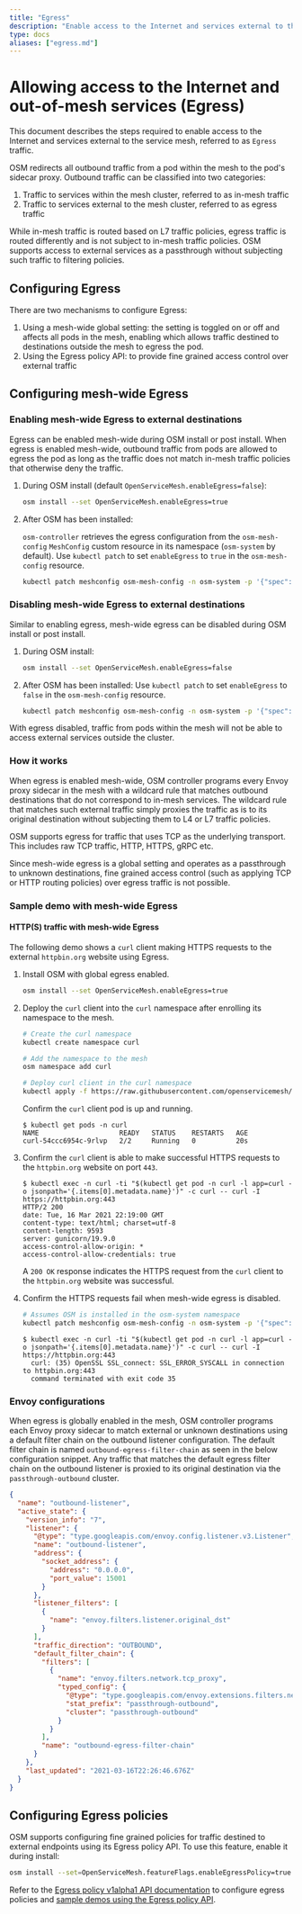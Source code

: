 ```yaml
---
title: "Egress"
description: "Enable access to the Internet and services external to the service mesh."
type: docs
aliases: ["egress.md"]
---
```


# Allowing access to the Internet and out-of-mesh services (Egress)

This document describes the steps required to enable access to the Internet and services external to the service mesh, referred to as `Egress` traffic.

OSM redirects all outbound traffic from a pod within the mesh to the pod's sidecar proxy. Outbound traffic can be classified into two categories:

1. Traffic to services within the mesh cluster, referred to as in-mesh traffic
2. Traffic to services external to the mesh cluster, referred to as egress traffic

While in-mesh traffic is routed based on L7 traffic policies, egress traffic is routed differently and is not subject to in-mesh traffic policies. OSM supports access to external services as a passthrough without subjecting such traffic to filtering policies.


## Configuring Egress

There are two mechanisms to configure Egress:

1. Using a mesh-wide global setting: the setting is toggled on or off and affects all pods in the mesh, enabling which allows traffic destined to destinations outside the mesh to egress the pod.
2. Using the Egress policy API: to provide fine grained access control over external traffic


## Configuring mesh-wide Egress

### Enabling mesh-wide Egress to external destinations
Egress can be enabled mesh-wide during OSM install or post install. When egress is enabled mesh-wide, outbound traffic from pods are allowed to egress the pod as long as the traffic does not match in-mesh traffic policies that otherwise deny the traffic.

1. During OSM install (default `OpenServiceMesh.enableEgress=false`):
    ```bash
    osm install --set OpenServiceMesh.enableEgress=true
    ```

2. After OSM has been installed:

	`osm-controller` retrieves the egress configuration from the `osm-mesh-config` `MeshConfig` custom resource in its namespace (`osm-system` by default). Use `kubectl patch` to set `enableEgress` to `true` in the `osm-mesh-config` resource.
    ```bash
    kubectl patch meshconfig osm-mesh-config -n osm-system -p '{"spec":{"traffic":{"enableEgress":true}}}'c--type=merge
    ```

### Disabling mesh-wide Egress to external destinations
Similar to enabling egress, mesh-wide egress can be disabled during OSM install or post install.

1. During OSM install:
    ```bash
    osm install --set OpenServiceMesh.enableEgress=false
    ```

2. After OSM has been installed:
	Use `kubectl patch` to set `enableEgress` to `false` in the `osm-mesh-config` resource.
    ```bash
    kubectl patch meshconfig osm-mesh-config -n osm-system -p '{"spec":{"traffic":{"enableEgress":false}}}'  --type=merge
    ```

With egress disabled, traffic from pods within the mesh will not be able to access external services outside the cluster.

### How it works
When egress is enabled mesh-wide, OSM controller programs every Envoy proxy sidecar in the mesh with a wildcard rule that matches outbound destinations that do not correspond to in-mesh services. The wildcard rule that matches such external traffic simply proxies the traffic as is to its original destination without subjecting them to L4 or L7 traffic policies.

OSM supports egress for traffic that uses TCP as the underlying transport. This includes raw TCP traffic, HTTP, HTTPS, gRPC etc.

Since mesh-wide egress is a global setting and operates as a passthrough to unknown destinations, fine grained access control (such as applying TCP or HTTP routing policies) over egress traffic is not possible.

### Sample demo with mesh-wide Egress

#### HTTP(S) traffic with mesh-wide Egress

The following demo shows a `curl` client making HTTPS requests to the external `httpbin.org` website using Egress.

1. Install OSM with global egress enabled.
    ```bash
    osm install --set OpenServiceMesh.enableEgress=true
    ```

1. Deploy the `curl` client into the `curl` namespace after enrolling its namespace to the mesh.
    ```bash
    # Create the curl namespace
    kubectl create namespace curl

    # Add the namespace to the mesh
    osm namespace add curl

    # Deploy curl client in the curl namespace
    kubectl apply -f https://raw.githubusercontent.com/openservicemesh/osm/main/docs/example/manifests/samples/curl/curl.yaml -n curl
    ```

    Confirm the `curl` client pod is up and running.

    ```console
    $ kubectl get pods -n curl
    NAME                    READY   STATUS    RESTARTS   AGE
    curl-54ccc6954c-9rlvp   2/2     Running   0          20s
    ```

1. Confirm the `curl` client is able to make successful HTTPS requests to the `httpbin.org` website on port `443`.
    ```console
    $ kubectl exec -n curl -ti "$(kubectl get pod -n curl -l app=curl -o jsonpath='{.items[0].metadata.name}')" -c curl -- curl -I https://httpbin.org:443
    HTTP/2 200
    date: Tue, 16 Mar 2021 22:19:00 GMT
    content-type: text/html; charset=utf-8
    content-length: 9593
    server: gunicorn/19.9.0
    access-control-allow-origin: *
    access-control-allow-credentials: true
    ```

    A `200 OK` response indicates the HTTPS request from the `curl` client to the `httpbin.org` website was successful.

1. Confirm the HTTPS requests fail when mesh-wide egress is disabled.
    ```bash
    # Assumes OSM is installed in the osm-system namespace
    kubectl patch meshconfig osm-mesh-config -n osm-system -p '{"spec":{"traffic":{"enableEgress":false}}}'  --type=merge
    ```
    ```console
    $ kubectl exec -n curl -ti "$(kubectl get pod -n curl -l app=curl -o jsonpath='{.items[0].metadata.name}')" -c curl -- curl -I https://httpbin.org:443
	  curl: (35) OpenSSL SSL_connect: SSL_ERROR_SYSCALL in connection to httpbin.org:443
	  command terminated with exit code 35
    ```

### Envoy configurations

When egress is globally enabled in the mesh, OSM controller programs each Envoy proxy sidecar to match external or unknown destinations using a default filter chain on the outbound listener configuration. The default filter chain is named `outbound-egress-filter-chain` as seen in the below configuration snippet. Any traffic that matches the default egress filter chain on the outbound listener is proxied to its original destination via the `passthrough-outbound` cluster.

```json
{
  "name": "outbound-listener",
  "active_state": {
    "version_info": "7",
    "listener": {
      "@type": "type.googleapis.com/envoy.config.listener.v3.Listener",
      "name": "outbound-listener",
      "address": {
        "socket_address": {
          "address": "0.0.0.0",
          "port_value": 15001
        }
      },
      "listener_filters": [
        {
          "name": "envoy.filters.listener.original_dst"
        }
      ],
      "traffic_direction": "OUTBOUND",
      "default_filter_chain": {
        "filters": [
          {
            "name": "envoy.filters.network.tcp_proxy",
            "typed_config": {
              "@type": "type.googleapis.com/envoy.extensions.filters.network.tcp_proxy.v3.TcpProxy",
              "stat_prefix": "passthrough-outbound",
              "cluster": "passthrough-outbound"
            }
          }
        ],
        "name": "outbound-egress-filter-chain"
      }
    },
    "last_updated": "2021-03-16T22:26:46.676Z"
  }
}
```

## Configuring Egress policies

OSM supports configuring fine grained policies for traffic destined to external endpoints using its Egress policy API. To use this feature, enable it during install:
```bash
osm install --set=OpenServiceMesh.featureFlags.enableEgressPolicy=true
```

Refer to the [Egress policy v1alpha1 API documentation](/docs/apidocs/policy/v1alpha1) to configure egress policies and [sample demos using the Egress policy API](/docs/tasks_usage/traffic_management/demos/egress_policy_demo).